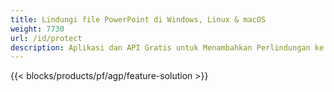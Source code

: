 ```yaml
---
title: Lindungi file PowerPoint di Windows, Linux & macOS
weight: 7730
url: /id/protect
description: Aplikasi dan API Gratis untuk Menambahkan Perlindungan ke Presentasi PPT, PPTX & ODP
---
```


{{< blocks/products/pf/agp/feature-solution >}} 

